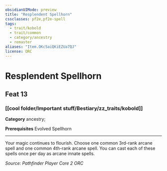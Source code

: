 ```yaml
---
obsidianUIMode: preview
title: "Resplendent Spellhorn"
cssclasses: pf2e,pf2e-spell
tags:
  - trait/kobold
  - trait/common
  - category/ancestry
  - remaster
aliases: "Item.OKcSaiQKiEZUa7QJ"
license: ORC
---
```

# Resplendent Spellhorn
## Feat 13
### [[cool folder/Important stuff/Bestiary/zz_traits/kobold]]

**Category** ancestry; 



**Prerequisites** Evolved Spellhorn
* * *
Your magic continues to flourish. Choose one common 3rd-rank arcane spell and one common 4th-rank arcane spell. You can cast each of these spells once per day as arcane innate spells.

*Source: Pathfinder Player Core 2*
*ORC*
